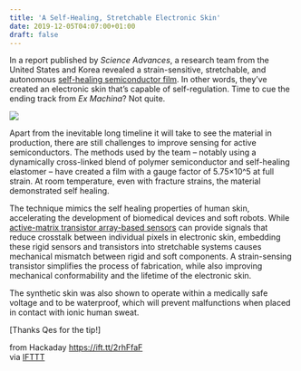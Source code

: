 ```yaml
---
title: 'A Self-Healing, Stretchable Electronic Skin'
date: 2019-12-05T04:07:00+01:00
draft: false
---
```


In a report published by _Science Advances_, a research team from the United States and Korea revealed a strain-sensitive, stretchable, and autonomous [self-healing semiconductor film](http://dx.doi.org/10.1126/sciadv.aav3097). In other words, they’ve created an electronic skin that’s capable of self-regulation. Time to cue the ending track from _Ex Machina_? Not quite.

![](https://hackaday.com/wp-content/uploads/2019/11/Screen-Shot-2019-11-24-at-2.42.56-PM.png?w=400)

Apart from the inevitable long timeline it will take to see the material in production, there are still challenges to improve sensing for active semiconductors. The methods used by the team – notably using a dynamically cross-linked blend of polymer semiconductor and self-healing elastomer – have created a film with a gauge factor of 5.75×10^5 at full strain. At room temperature, even with fracture strains, the material demonstrated self healing.

The technique mimics the self healing properties of human skin, accelerating the development of biomedical devices and soft robots. While [active-matrix transistor array-based sensors](https://www.nature.com/articles/nn.2973) can provide signals that reduce crosstalk between individual pixels in electronic skin, embedding these rigid sensors and transistors into stretchable systems causes mechanical mismatch between rigid and soft components. A strain-sensing transistor simplifies the process of fabrication, while also improving mechanical conformability and the lifetime of the electronic skin.

The synthetic skin was also shown to operate within a medically safe voltage and to be waterproof, which will prevent malfunctions when placed in contact with ionic human sweat.

\[Thanks Qes for the tip!\]

  
  
from Hackaday https://ift.tt/2rhFfaF  
via [IFTTT](https://ifttt.com/?ref=da&site=blogger)